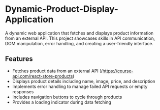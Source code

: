 # Dynamic-Product-Display-Application
A dynamic web application that fetches and displays product information from an external API. This project showcases skills in API communication, DOM manipulation, error handling, and creating a user-friendly interface.

## Features
- Fetches product data from an external API (/https://course-api.com/react-store-products)
- Displays product details including name, image, price, and description
- Implements error handling to manage failed API requests or empty responses
- Includes navigation buttons to cycle through products
- Provides a loading indicator during data fetching
